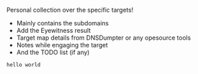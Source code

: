 Personal collection over the specific targets!

- Mainly contains the subdomains
- Add the Eyewitness result
- Target map details from DNSDumpter or any opesource tools
- Notes while engaging the target
- And the TODO list (if any)


<code>hello world</code>
